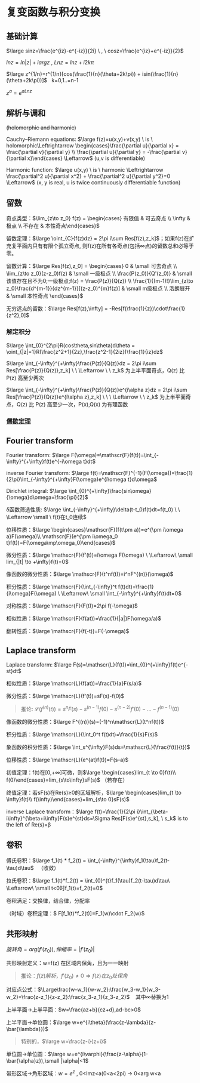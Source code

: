 # 复变函数与积分变换
## 基础计算
<span v-pre>$\large sinz=\frac{e^{iz}-e^{-iz}}{2i} \ , \ cosz=\frac{e^{iz}+e^{-iz}}{2}$</span>

<span v-pre>$lnz = ln|z| + iarg z \ , \ Lnz = lnz+i2k\pi$</span>

<span v-pre>$\large z^{1/n}=r^{1/n}[cos(\frac{1}{n}(\theta+2k\pi)) + isin(\frac{1}{n}(\theta+2k\pi))]$</span> &nbsp; k=0,1..=n-1

<span v-pre>$z^a=e^{aLnz}$</span>

## 解析与调和
~~(holomorphic and harmonic)~~

Cauchy–Riemann equations: <span v-pre>$\large f(z)=u(x,y)+v(x,y) \ is \ holomorphic\Leftrightarrow \begin{cases}\frac{\partial u}{\partial x} = \frac{\partial v}{\partial y} \\ \frac{\partial u}{\partial y} = -\frac{\partial v}{\partial x}\end{cases} \Leftarrow$</span> (u,v is differentiable)

Harmonic function: <span v-pre>$\large u(x,y) \ is \ harmonic \Leftrightarrow \frac{\partial^2 u}{\partial x^2} + \frac{\partial^2 u}{\partial y^2}=0 \Leftarrow$</span> (x, y is real, u is twice continuously differentiable function)

## 留数
奇点类型：<span v-pre>$\lim_{z\to z_0} f(z) = \begin{cases} 有限值 & 可去奇点 \\ \infty & 极点 \\ 不存在 & 本性奇点\end{cases}$</span>

留数定理：<span v-pre>$\large \oint_{C}{f(z)dz} = 2\pi i\sum Res[f(z),z_k]$</span>；如果f(z)在扩充复平面内只有有限个孤立奇点,
则f(z)在所有各奇点(包括∞点)的留数总和必等于零。

留数计算：<span v-pre>$\large Res[f(z),z_0] = \begin{cases} 0 & \small 可去奇点 \\ \lim_{z\to z_0}(z-z_0)f(z) & \small 一级极点 \\ \frac{P(z_0)}{Q'(z_0)} & \small 该值存在且不为0;一级极点;f(z) = \frac{P(z)}{Q(z)} \\ \frac{1}{(m-1)!}\lim_{z\to z_0}\frac{d^{m-1}}{dz^{m-1}}[(z-z_0)^{m}f(z)] & \small m级极点 \\ 洛朗展开 & \small 本性奇点 \end{cases}$</span>

无穷远点的留数：<span v-pre>$\large Res[f(z),\infty] = -Res[f(\frac{1}{z})\cdot\frac{1}{z^2},0]$</span>

### 解定积分

<span v-pre>$\large \int_{0}^{2\pi}R(cos\theta,sin\theta)d\theta = \oint_{|z|=1}R(\frac{z^2+1}{2z},\frac{z^2-1}{2iz})\frac{1}{iz}dz$</span>

<span v-pre>$\large \int_{-\infty}^{+\infty}\frac{P(z)}{Q(z)}dz = 2\pi i\sum Res[\frac{P(z)}{Q(z)},z_k] \ \ \Leftarrow \ \  z_k$</span> 为上半平面奇点，Q(z) 比 P(z) 高至少两次

<span v-pre>$\large \int_{-\infty}^{+\infty}\frac{P(z)}{Q(z)}e^{i\alpha z}dz = 2\pi i\sum Res[\frac{P(z)}{Q(z)}e^{i\alpha z},z_k] \ \ \ \Leftarrow \ \ z_k$</span> 为上半平面奇点，Q(z) 比 P(z) 高至少一次，P(x),Q(x) 为有理函数

### [儒歇定理](https://zh.m.wikipedia.org/zh/%E5%84%92%E6%AD%87%E5%AE%9A%E7%90%86)
## Fourier transform
Fourier transform: <span v-pre>$\large F(\omega)=\mathscr{F}(f(t))=\int_{-\infty}^{+\infty}f(t)e^{-i\omega t}dt$</span>

inverse Fourier transform: <span v-pre>$\large f(t)=\mathscr{F}^{-1}(F(\omega))=\frac{1}{2\pi}\int_{-\infty}^{+\infty}F(\omega)e^{i\omega t}d\omega$</span>

Dirichlet integral: <span v-pre>$\large \int_{0}^{+\infty}\frac{sin\omega}{\omega}d\omega=\frac{\pi}{2}$</span>

δ函数筛选性质: <span v-pre>$\large \int_{-\infty}^{+\infty}\delta(t-t_0)f(t)dt=f(t_0) \ \ \Leftarrow \small \ f(t)在t_0连续$</span>

位移性质：<span v-pre>$\large \begin{cases}\mathscr{F}(f(t\pm a))=e^{\pm i\omega a}F(\omega)\\ \mathscr{F}(e^{\pm i\omega_0 t}f(t))=F(\omega\mp\omega_0)\end{cases}$</span>

微分性质：<span v-pre>$\large \mathscr{F}(f'(t))=i\omega F(\omega) \ \Leftarrow\ \small lim_{|t| \to +\infty}f(t)=0$</span>

像函数的微分性质：<span v-pre>$\large \mathscr{F}(t^nf(t))=i^nF^{(n)}(\omega)$</span>

积分性质：<span v-pre>$\large \mathscr{F}(\int_{-\infty}^t f(t)dt)=\frac{1}{i\omega}F(\omega) \ \Leftarrow\ \small \int_{-\infty}^{+\infty}f(t)dt=0$</span>

对称性质：<span v-pre>$\large \mathscr{F}(F(t))=2\pi f(-\omega)$</span>

相似性质：<span v-pre>$\large \mathscr{F}(f(at))=\frac{1}{|a|}F(\omega/a)$</span>

翻转性质：<span v-pre>$\large \mathscr{F}(f(-t))=F(-\omega)$</span>

## Laplace transform
Laplace transform: <span v-pre>$\large F(s)=\mathscr{L}(f(t))=\int_{0}^{+\infty}f(t)e^{-st}dt$</span>

相似性质：<span v-pre>$\large \mathscr{L}(f(at))=\frac{1}{a}F(s/a)$</span>

微分性质：<span v-pre>$\large \mathscr{L}(f'(t))=sF(s)-f(0)$</span>

> 推论: <span v-pre>$\mathscr{L}(f^{(n)}(t))=s^nF(s)-s^{(n-1)}f(0)-s^{(n-2)}f'(0)-...-f^{(n-1)}(0)$</span>

像函数的微分性质：<span v-pre>$\large F^{(n)}(s)=(-1)^n\mathscr{L}(t^nf(t))$</span>

积分性质：<span v-pre>$\large \mathscr{L}(\int_0^t f(t)dt)=\frac{1}{s}F(s)$</span>

象函数的积分性质：<span v-pre>$\large \int_s^{\infty}F(s)ds=\mathscr{L}(\frac{f(t)}{t})$</span>

位移性质：<span v-pre>$\large \mathscr{L}(e^{at}f(t))=F(s-a)$</span>

初值定理：f(t)在[0,+∞]可微，则<span v-pre>$\large \begin{cases}lim_{t \to 0}f(t)\\ f(0)\end{cases}=lim_{s\to\infty}sF(s)$</span>    （若存在）

终值定理：若sF(s)在Re(s)≥0的区域解析，<span v-pre>$\large \begin{cases}lim_{t \to \infty}f(t)\\ f(\infty)\end{cases}=lim_{s\to 0}sF(s)$</span>

inverse Laplace transform：<span v-pre>$\large f(t)=\frac{1}{2\pi i}\int_{\beta-i\infty}^{\beta+i\infty}F(s)e^{st}ds=\Sigma Res[F(s)e^{st},s_k], \ s_k$</span> is to the left of Re(s)=β

## 卷积
傅氏卷积：<span v-pre>$\large f_1(t) * f_2(t) = \int_{-\infty}^{\infty}f_1(\tau)f_2(t-\tau)d\tau$</span>&nbsp;&nbsp;&nbsp;（收敛）

拉氏卷积：<span v-pre>$\large f_1(t)*f_2(t) = \int_{0}^{t}f_1(\tau)f_2(t-\tau)d\tau\ \Leftarrow\ \small t<0时f_1(t)=f_2(t)=0$</span> 

卷积满足：交换律，结合律，分配率

（时域）卷积定理：<span v-pre>$ F[f_1(t)*f_2(t)]=F_1(w)\cdot F_2(w)$</span>

## 共形映射

<span v-pre>$旋转角=arg(f'(z_0)),伸缩率=|f'(z_0)|$</span>

共形映射定义：w=f(z) 在区域内保角，且为一一映射

> 推论：<span v-pre>$f(z)解析，f'(z_0)\neq 0 \Rightarrow f(z)在z_0处保角$</span>

对应点公式：<span v-pre>$\Large\frac{w-w_1}{w-w_2}:\frac{w_3-w_1}{w_3-w_2}=\frac{z-z_1}{z-z_2}:\frac{z_3-z_1}{z_3-z_2}$</span>&nbsp;&nbsp;&nbsp; 其中∞替换为1

上半平面→上半平面：<span v-pre>$w=\frac{az+b}{cz+d},ad-bc>0$</span>

上半平面→单位圆：<span v-pre>$\large w=e^{i\theta}(\frac{z-\lambda}{z-\bar{\lambda}})$</span>

> 特别的，<span v-pre>$\large w=\frac{z-i}{z+i}$</span>

单位圆→单位圆：<span v-pre>$\large w=e^{i\varphi}(\frac{z-\alpha}{1-\bar{\alpha}z}),\small |\alpha|<1$</span>

带形区域→角形区域：<span v-pre>$w=e^z$</span> , 0&lt;Imz&lt;a(0&lt;a&lt;2pi) → 0&lt;arg w&lt;a